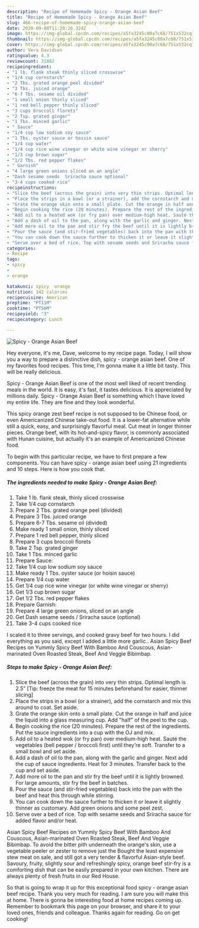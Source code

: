 ```yaml
---
description: "Recipe of Homemade Spicy - Orange Asian Beef"
title: "Recipe of Homemade Spicy - Orange Asian Beef"
slug: 466-recipe-of-homemade-spicy-orange-asian-beef
date: 2020-09-08T11:29:26.324Z
image: https://img-global.cpcdn.com/recipes/a5fa3245c00a7c68/751x532cq70/spicy-orange-asian-beef-recipe-main-photo.jpg
thumbnail: https://img-global.cpcdn.com/recipes/a5fa3245c00a7c68/751x532cq70/spicy-orange-asian-beef-recipe-main-photo.jpg
cover: https://img-global.cpcdn.com/recipes/a5fa3245c00a7c68/751x532cq70/spicy-orange-asian-beef-recipe-main-photo.jpg
author: Vera Davidson
ratingvalue: 4.3
reviewcount: 31882
recipeingredient:
- "1 lb. flank steak thinly sliced crosswise"
- "1/4 cup cornstarch"
- "2 Tbs. grated orange peel divided"
- "3 Tbs. juiced orange"
- "6-7 Tbs. sesame oil divided"
- "1 small onion thinly sliced"
- "1 red bell pepper thinly sliced"
- "3 cups broccoli florets"
- "2 Tsp. grated ginger"
- "1 Tbs. minced garlic"
- " Sauce"
- "1/4 cup low sodium soy sauce"
- "1 Tbs. oyster sauce or hoisin sauce"
- "1/4 cup water"
- "1/4 cup rice wine vinegar or white wine vinegar or sherry"
- "1/3 cup brown sugar"
- "1/2 Tbs. red pepper flakes"
- " Garnish"
- "4 large green onions sliced on an angle"
- "Dash sesame seeds  Sriracha sauce optional"
- "3-4 cups cooked rice"
recipeinstructions:
- "Slice the beef (across the grain) into very thin strips. Optimal length is 2.5” [Tip: freeze the meat for 15 minutes beforehand for easier, thinner slicing]"
- "Place the strips in a bowl (or a strainer), add the cornstarch and mix this around to coat. Set aside."
- "Grate the orange skin onto a small plate. Cut the orange in half and juice the liquid into a glass measuring cup. Add &#34;half&#34; of the peel to the cup."
- "Begin cooking the rice (20 minutes). Prepare the rest of the ingredients. Put the sauce ingredients into a cup with the OJ and mix."
- "Add oil to a heated wok (or fry pan) over medium-high heat. Sauté the vegetables (bell pepper / broccoli first) until they’re soft. Transfer to a small bowl and set aside."
- "Add a dash of oil to the pan, along with the garlic and ginger. Next add the cup of sauce ingredients. Heat for 3 minutes. Transfer back to the cup and set aside."
- "Add more oil to the pan and stir fry the beef until it is lightly browned. For large amounts, stir fry the beef in batches."
- "Pour the sauce (and stir-fried vegetables) back into the pan with the beef and heat this through while stirring."
- "You can cook down the sauce further to thicken it or leave it slightly thinner as customary. Add green onions and some peel zest."
- "Serve over a bed of rice. Top with sesame seeds and Sriracha sauce for added flavor and/or heat."
categories:
- Recipe
tags:
- spicy
- 
- orange

katakunci: spicy  orange 
nutrition: 142 calories
recipecuisine: American
preptime: "PT11M"
cooktime: "PT56M"
recipeyield: "3"
recipecategory: Lunch

---
```



![Spicy - Orange Asian Beef](https://img-global.cpcdn.com/recipes/a5fa3245c00a7c68/751x532cq70/spicy-orange-asian-beef-recipe-main-photo.jpg)

Hey everyone, it's me, Dave, welcome to my recipe page. Today, I will show you a way to prepare a distinctive dish, spicy - orange asian beef. One of my favorites food recipes. This time, I'm gonna make it a little bit tasty. This will be really delicious.

Spicy - Orange Asian Beef is one of the most well liked of recent trending meals in the world. It is easy, it's fast, it tastes delicious. It is appreciated by millions daily. Spicy - Orange Asian Beef is something which I have loved my entire life. They are fine and they look wonderful.

This spicy orange zest beef recipe is not supposed to be Chinese food, or even Americanized Chinese take-out food. It is a lower-fat alternative while still a quick, easy, and surprisingly flavorful meal. Cut meat in longer thinner pieces. Orange beef, with its hot-and-spicy flavor, is commonly associated with Hunan cuisine, but actually it&#39;s an example of Americanized Chinese food.


To begin with this particular recipe, we have to first prepare a few components. You can have spicy - orange asian beef using 21 ingredients and 10 steps. Here is how you cook that.

<!--inarticleads1-->

##### The ingredients needed to make Spicy - Orange Asian Beef:

1. Take 1 lb. flank steak, thinly sliced crosswise
1. Take 1/4 cup cornstarch
1. Prepare 2 Tbs. grated orange peel (divided)
1. Prepare 3 Tbs. juiced orange
1. Prepare 6-7 Tbs. sesame oil (divided)
1. Make ready 1 small onion, thinly sliced
1. Prepare 1 red bell pepper, thinly sliced
1. Prepare 3 cups broccoli florets
1. Take 2 Tsp. grated ginger
1. Take 1 Tbs. minced garlic
1. Prepare  Sauce:
1. Take 1/4 cup low sodium soy sauce
1. Make ready 1 Tbs. oyster sauce (or hoisin sauce)
1. Prepare 1/4 cup water
1. Get 1/4 cup rice wine vinegar (or white wine vinegar or sherry)
1. Get 1/3 cup brown sugar
1. Get 1/2 Tbs. red pepper flakes
1. Prepare  Garnish:
1. Prepare 4 large green onions, sliced on an angle
1. Get Dash sesame seeds / Sriracha sauce (optional)
1. Take 3-4 cups cooked rice


I scaled it to three servings, and cooked gravy beef for two hours. I did everything as you said, except I added a little more garlic.. Asian Spicy Beef Recipes on Yummly Spicy Beef With Bamboo And Couscous, Asian-marinated Oven Roasted Steak, Beef And Veggie Bibimbap. 

<!--inarticleads2-->

##### Steps to make Spicy - Orange Asian Beef:

1. Slice the beef (across the grain) into very thin strips. Optimal length is 2.5” [Tip: freeze the meat for 15 minutes beforehand for easier, thinner slicing]
1. Place the strips in a bowl (or a strainer), add the cornstarch and mix this around to coat. Set aside.
1. Grate the orange skin onto a small plate. Cut the orange in half and juice the liquid into a glass measuring cup. Add &#34;half&#34; of the peel to the cup.
1. Begin cooking the rice (20 minutes). Prepare the rest of the ingredients. Put the sauce ingredients into a cup with the OJ and mix.
1. Add oil to a heated wok (or fry pan) over medium-high heat. Sauté the vegetables (bell pepper / broccoli first) until they’re soft. Transfer to a small bowl and set aside.
1. Add a dash of oil to the pan, along with the garlic and ginger. Next add the cup of sauce ingredients. Heat for 3 minutes. Transfer back to the cup and set aside.
1. Add more oil to the pan and stir fry the beef until it is lightly browned. For large amounts, stir fry the beef in batches.
1. Pour the sauce (and stir-fried vegetables) back into the pan with the beef and heat this through while stirring.
1. You can cook down the sauce further to thicken it or leave it slightly thinner as customary. Add green onions and some peel zest.
1. Serve over a bed of rice. Top with sesame seeds and Sriracha sauce for added flavor and/or heat.


Asian Spicy Beef Recipes on Yummly Spicy Beef With Bamboo And Couscous, Asian-marinated Oven Roasted Steak, Beef And Veggie Bibimbap. To avoid the bitter pith underneath the orange&#39;s skin, use a vegetable peeler or zester to remove just the Bought the least expensive stew meat on sale, and still got a very tender &amp; flavorful Asian-style beef. Savoury, fruity, slightly sour and refreshingly spicy, orange beef stir-fry is a comforting dish that can be easily prepared in your own kitchen. There are always plenty of fresh fruits in our Red House. 

So that is going to wrap it up for this exceptional food spicy - orange asian beef recipe. Thank you very much for reading. I am sure you will make this at home. There is gonna be interesting food at home recipes coming up. Remember to bookmark this page on your browser, and share it to your loved ones, friends and colleague. Thanks again for reading. Go on get cooking!
